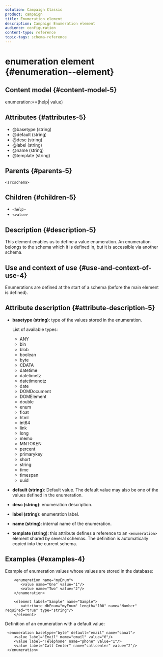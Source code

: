 ```yaml
---
solution: Campaign Classic
product: campaign
title: Enumeration element
description: Campaign Enumeration element
audience: configuration
content-type: reference
topic-tags: schema-reference
---
```


# enumeration element {#enumeration--element}

## Content model {#content-model-5}

enumeration:==(help| value)

## Attributes {#attributes-5}

* @basetype (string)
* @default (string)
* @desc (string)
* @label (string)
* @name (string)
* @template (string)

## Parents {#parents-5}

`<srcschema>`

## Children {#children-5}

* `<help>`
* `<value>`

## Description {#description-5}

This element enables us to define a value enumeration. An enumeration belongs to the schema which it is defined in, but it is accessible via another schema.

## Use and context of use {#use-and-context-of-use-4}

Enumerations are defined at the start of a schema (before the main element is defined).

## Attribute description {#attribute-description-5}

* **basetype (string)**: type of the values stored in the enumeration.

  List of available types:

    * ANY
    * bin
    * blob
    * boolean
    * byte
    * CDATA
    * datetime
    * datetimetz
    * datetimenotz
    * date
    * DOMDocument
    * DOMElement
    * double
    * enum
    * float
    * html
    * int64
    * link
    * long
    * memo
    * MNTOKEN
    * percent
    * primarykey
    * short
    * string
    * time
    * timespan
    * uuid

* **default (string)**: Default value. The default value may also be one of the values defined in the enumeration. 
* **desc (string)**: enumeration description. 
* **label (string)**: enumeration label.
* **name (string)**: internal name of the enumeration. 
* **template (string)**: this attribute defines a reference to an `<enumeration>` element shared by several schemas. The definition is automatically copied into the current schema.

## Examples {#examples-4}

Example of enumeration values whose values are stored in the database:

```
    <enumeration name="myEnum">
       <value name="One" value="1"/>
       <value name="Two" value="2"/>
    </enumeration>

    <element label="Sample" name="Sample">
       <attribute dbEnum="myEnum" length="100" name="Number" required="true" type="string"/>
    </element>
```

Definition of an enumeration with a default value:

```
 <enumeration basetype="byte" default="email" name="canal">
    <value label="Email" name="email" value="0"/> 
    <value label="Téléphone" name="phone" value="1"/>
    <value label="Call Center" name="callcenter" value="2"/>
 </enumeration>
```
